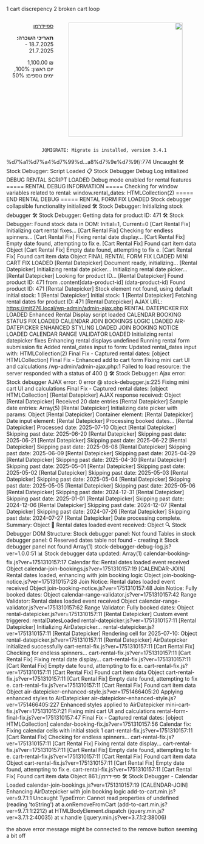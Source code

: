 1 cart discrepency
2 broken cart loop 
<div class="item" style="display: flex; flex-direction: row; align-items: flex-start; justify-content: space-between; text-align: right; direction: rtl;">
                    <figure>
                                                    <a href="https://mit276.local/product/%d7%a1%d7%a4%d7%99%d7%99%d7%93%d7%a8%d7%9e%d7%9f/">
                                <img width="300" height="300" src="https://mit276.local/wp-content/uploads/2024/04/img-prod-11-300x300.png" class="attachment-woocommerce_thumbnail size-woocommerce_thumbnail" alt="" decoding="async" loading="lazy" srcset="https://mit276.local/wp-content/uploads/2024/04/img-prod-11-300x300.png 300w, https://mit276.local/wp-content/uploads/2024/04/img-prod-11-100x100.png 100w, https://mit276.local/wp-content/uploads/2024/04/img-prod-11-150x150.png 150w" sizes="auto, (max-width: 300px) 100vw, 300px">                            </a>
                                            </figure>
                    <div class="text" style="text-align: right; direction: rtl;">
                        <div class="info">
                            <p class="name"><a href="https://mit276.local/product/%d7%a1%d7%a4%d7%99%d7%99%d7%93%d7%a8%d7%9e%d7%9f/">ספיידרמן</a></p>
                            <p>
                                </p><div class="rental-dates"><strong>תאריכי השכרה:</strong> 18.7.2025 - 21.7.2025</div><div class="rental-dates-container" data-cart-item="{&quot;source&quot;:&quot;rental_dates&quot;,&quot;rental_days&quot;:3,&quot;found&quot;:true,&quot;dates&quot;:&quot;18.7.2025 - 21.7.2025&quot;,&quot;days&quot;:0}" data-rental-dates="18.7.2025 - 21.7.2025" data-rental-days="3"></div>                            <p></p>
                        </div>
                        <div class="cost">
                            <div class="mini-cart rental-price"><span class="woocommerce-Price-amount amount"><bdi>1,100.00&nbsp;<span class="woocommerce-Price-currencySymbol">₪</span></bdi></span><div class="rental-discount-info">יום ראשון: 100%, ימים נוספים: 50%</div></div>                        </div>
                        <div class="delete">
                            <a href="https://mit276.local/basket/?remove_item=825fbe64e9f72d57e115d06b97c02796&amp;_wpnonce=2371d8e713" class="remove remove_from_cart_button" aria-label="להסיר את ספיידרמן מעגלת הקניות" data-product_id="471" data-cart_item_key="825fbe64e9f72d57e115d06b97c02796" data-product_sku=""><img src="https://mit276.local/wp-content/themes/mitnafun_uproR/img/del.svg" alt=""></a>                        </div>
                    </div>
                </div>

                 JQMIGRATE: Migrate is installed, version 3.4.1
%d7%a1%d7%a4%d7%99%d…a8%d7%9e%d7%9f/:774 Uncaught 
 🛠️ Stock Debugger: Script Loaded
 📋 Stock Debugger Debug Log initialized
 DEBUG RENTAL SCRIPT LOADED
 Debug mode enabled for rental features
 ===== RENTAL DEBUG INFORMATION =====
 Checking for window variables related to rental:
 window.rental_dates: HTMLCollection(2)
 ===== END RENTAL DEBUG =====
 RENTAL FORM FIX LOADED
 Stock debugger collapsible functionality initialized
 🛠️ Stock Debugger: Initializing stock debugger
 🛠️ Stock Debugger: Getting data for product ID: 471
 🛠️ Stock Debugger: Found stock data in DOM: Initial=1, Current=0
 [Cart Rental Fix] Initializing cart rental fixes...
 [Cart Rental Fix] Checking for endless spinners...
 [Cart Rental Fix] Fixing rental date display...
 [Cart Rental Fix] Empty date found, attempting to fix e.<computed>
 [Cart Rental Fix] Found cart item data Object
 [Cart Rental Fix] Empty date found, attempting to fix e.<computed>
 [Cart Rental Fix] Found cart item data Object
 FINAL RENTAL FORM FIX LOADED
 MINI CART FIX LOADED
 [Rental Datepicker] Document ready, initializing...
 [Rental Datepicker] Initializing rental date picker...
 Initializing rental date picker...
 [Rental Datepicker] Looking for product ID...
 [Rental Datepicker] Found product ID: 471 from .content[data-product-id] (data-product-id)
 Found product ID: 471
 [Rental Datepicker] Stock element not found, using default initial stock: 1
 [Rental Datepicker] Initial stock: 1
 [Rental Datepicker] Fetching rental dates for product ID: 471
 [Rental Datepicker] AJAX URL: https://mit276.local/wp-admin/admin-ajax.php
 RENTAL DATEPICKER FIX LOADED
 Enhanced Rental Display script loaded
 CALENDAR BOOKING STATUS FIX LOADED
 CALENDAR JOIN BOOKINGS LOGIC LOADED
 AIR-DATEPICKER ENHANCED STYLING LOADED
 JOIN BOOKING NOTICE LOADED
 CALENDAR RANGE VALIDATOR LOADED
 Initializing rental datepicker fixes
 Enhancing rental displays
 undefined
 Running rental form submission fix
 Added rental_dates input to form: 
 Updated rental_dates input with: HTMLCollection(2)
 Final Fix - Captured rental dates: [object HTMLCollection]
 Final Fix - Enhanced add to cart form
 Fixing mini cart UI and calculations
/wp-admin/admin-ajax.php:1  Failed to load resource: the server responded with a status of 400 ()
 🛠️ Stock Debugger: Ajax error: 
 Stock debugger AJAX error: 0
error @ stock-debugger.js:225
 Fixing mini cart UI and calculations
 Final Fix - Captured rental dates: [object HTMLCollection]
 [Rental Datepicker] AJAX response received: Object
 [Rental Datepicker] Received 20 date entries
 [Rental Datepicker] Sample date entries: Array(5)
 [Rental Datepicker] Initializing date picker with params: Object
 [Rental Datepicker] Container element: 
 [Rental Datepicker] Date input element: 
 [Rental Datepicker] Processing booked dates...
 [Rental Datepicker] Processed date: 2025-07-10 Object
 [Rental Datepicker] Skipping past date: 2025-06-20
 [Rental Datepicker] Skipping past date: 2025-06-21
 [Rental Datepicker] Skipping past date: 2025-06-22
 [Rental Datepicker] Skipping past date: 2025-06-08
 [Rental Datepicker] Skipping past date: 2025-06-09
 [Rental Datepicker] Skipping past date: 2025-04-29
 [Rental Datepicker] Skipping past date: 2025-04-30
 [Rental Datepicker] Skipping past date: 2025-05-01
 [Rental Datepicker] Skipping past date: 2025-05-02
 [Rental Datepicker] Skipping past date: 2025-05-03
 [Rental Datepicker] Skipping past date: 2025-05-04
 [Rental Datepicker] Skipping past date: 2025-05-05
 [Rental Datepicker] Skipping past date: 2025-05-06
 [Rental Datepicker] Skipping past date: 2024-12-31
 [Rental Datepicker] Skipping past date: 2025-01-01
 [Rental Datepicker] Skipping past date: 2024-12-06
 [Rental Datepicker] Skipping past date: 2024-12-07
 [Rental Datepicker] Skipping past date: 2024-07-26
 [Rental Datepicker] Skipping past date: 2024-07-27
 [Rental Datepicker] Date processing complete. Summary: Object
 🔄 Rental dates loaded event received: Object
 🔍 Stock Debugger DOM Structure:
 Stock debugger panel: Not found
 Tables in stock debugger panel: 0
 Reserved dates table not found - creating it
 Stock debugger panel not found
 Array(1)
stock-debugger-debug-log.js?ver=1.0.0:51 📊 Stock debugger data updated: Array(1)
calendar-booking-fix.js?ver=1751310157:17 Calendar fix: Rental dates loaded event received Object
calendar-join-bookings.js?ver=1751310157:19 [CALENDAR-JOIN] Rental dates loaded, enhancing with join booking logic Object
join-booking-notice.js?ver=1751310157:28 Join Notice: Rental dates loaded event received Object
join-booking-notice.js?ver=1751310157:48 Join Notice: Fully booked dates: Object
calendar-range-validator.js?ver=1751310157:42 Range Validator: Rental dates loaded event received Object
calendar-range-validator.js?ver=1751310157:62 Range Validator: Fully booked dates: Object
rental-datepicker.js?ver=1751310157:11 [Rental Datepicker] Custom event triggered: rentalDatesLoaded
rental-datepicker.js?ver=1751310157:11 [Rental Datepicker] Initializing AirDatepicker...
rental-datepicker.js?ver=1751310157:11 [Rental Datepicker] Rendering cell for 2025-07-10: Object
rental-datepicker.js?ver=1751310157:11 [Rental Datepicker] AirDatepicker initialized successfully
cart-rental-fix.js?ver=1751310157:11 [Cart Rental Fix] Checking for endless spinners...
cart-rental-fix.js?ver=1751310157:11 [Cart Rental Fix] Fixing rental date display...
cart-rental-fix.js?ver=1751310157:11 [Cart Rental Fix] Empty date found, attempting to fix e.<computed>
cart-rental-fix.js?ver=1751310157:11 [Cart Rental Fix] Found cart item data Object
cart-rental-fix.js?ver=1751310157:11 [Cart Rental Fix] Empty date found, attempting to fix e.<computed>
cart-rental-fix.js?ver=1751310157:11 [Cart Rental Fix] Found cart item data Object
air-datepicker-enhanced-style.js?ver=1751466405:20 Applying enhanced styles to AirDatepicker
air-datepicker-enhanced-style.js?ver=1751466405:227 Enhanced styles applied to AirDatepicker
mini-cart-fix.js?ver=1751310157:21 Fixing mini cart UI and calculations
rental-form-final-fix.js?ver=1751310157:47 Final Fix - Captured rental dates: [object HTMLCollection]
calendar-booking-fix.js?ver=1751310157:56 Calendar fix: Fixing calendar cells with initial stock 1
cart-rental-fix.js?ver=1751310157:11 [Cart Rental Fix] Checking for endless spinners...
cart-rental-fix.js?ver=1751310157:11 [Cart Rental Fix] Fixing rental date display...
cart-rental-fix.js?ver=1751310157:11 [Cart Rental Fix] Empty date found, attempting to fix e.<computed>
cart-rental-fix.js?ver=1751310157:11 [Cart Rental Fix] Found cart item data Object
cart-rental-fix.js?ver=1751310157:11 [Cart Rental Fix] Empty date found, attempting to fix e.<computed>
cart-rental-fix.js?ver=1751310157:11 [Cart Rental Fix] Found cart item data Object
ספיידרמן/:861 🛠 Stock Debugger - Calendar Loaded
calendar-join-bookings.js?ver=1751310157:19 [CALENDAR-JOIN] Enhancing AirDatepicker with join booking logic
add-to-cart.min.js?ver=9.7.1:1 Uncaught TypeError: Cannot read properties of undefined (reading 'toString')
    at a.onRemoveFromCart (add-to-cart.min.js?ver=9.7.1:1:2212)
    at HTMLBodyElement.dispatch (jquery.min.js?ver=3.7.1:2:40035)
    at v.handle (jquery.min.js?ver=3.7.1:2:38006)


the above error message might be connected to the remove button seeming a bit off

